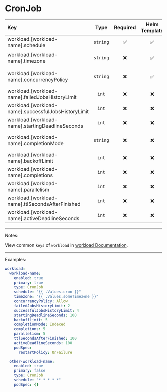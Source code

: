 # CronJob

| Key                                                 |   Type   | Required | Helm Template |         Default          | Description                                           |
| :-------------------------------------------------- | :------: | :------: | :-----------: | :----------------------: | :---------------------------------------------------- |
| workload.[workload-name].schedule                   | `string` |    ✅    |      ✅       |           `""`           | Define the schedule                                   |
| workload.[workload-name].timezone                   | `string` |    ❌    |      ✅       | `{{ .Values.TZ }}` | Define the timezone                                   |
| workload.[workload-name].concurrencyPolicy          | `string` |    ❌    |      ✅       |         `Forbid`         | Define the concurrencyPolicy (Allow, Replace, Forbid) |
| workload.[workload-name].failedJobsHistoryLimit     |  `int`   |    ❌    |      ❌       |           `1`            | Define the failedJobsHistoryLimit                     |
| workload.[workload-name].successfulJobsHistoryLimit |  `int`   |    ❌    |      ❌       |           `3`            | Define the successfulJobsHistoryLimit                 |
| workload.[workload-name].startingDeadlineSeconds    |  `int`   |    ❌    |      ❌       |                          | Define the startingDeadlineSeconds                    |
| workload.[workload-name].completionMode             | `string` |    ❌    |      ❌       |       `NonIndexed`       | Define the completionMode (Indexed, NonIndexed)       |
| workload.[workload-name].backoffLimit               |  `int`   |    ❌    |      ❌       |           `5`            | Define the backoffLimit                               |
| workload.[workload-name].completions                |  `int`   |    ❌    |      ❌       |                          | Define the completions                                |
| workload.[workload-name].parallelism                |  `int`   |    ❌    |      ❌       |           `1`            | Define the parallelism                                |
| workload.[workload-name].ttlSecondsAfterFinished    |  `int`   |    ❌    |      ❌       |          `120`           | Define the ttlSecondsAfterFinished                    |
| workload.[workload-name].activeDeadlineSeconds      |  `int`   |    ❌    |      ❌       |                          | Define the activeDeadlineSeconds                      |

---

Notes:

View common `keys` of `workload` in [workload Documentation](index.md).

---

Examples:

```yaml
workload:
  workload-name:
    enabled: true
    primary: true
    type: CronJob
    schedule: "{{ .Values.cron }}"
    timezone: "{{ .Values.someTimezone }}"
    concurrencyPolicy: Allow
    failedJobsHistoryLimit: 2
    successfulJobsHistoryLimit: 4
    startingDeadlineSeconds: 100
    backoffLimit: 5
    completionMode: Indexed
    completions: 5
    parallelism: 5
    ttlSecondsAfterFinished: 100
    activeDeadlineSeconds: 100
    podSpec:
      restartPolicy: OnFailure

  other-workload-name:
    enabled: true
    primary: false
    type: CronJob
    schedule: "* * * * *"
    podSpec: {}
```
